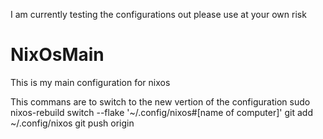 I am currently testing the configurations out please use at your own risk

# NixOsMain
This is my main configuration for nixos

This commans are to switch to the new vertion of the configuration
sudo nixos-rebuild switch --flake '~/.config/nixos#[name of computer]'
git add ~/.config/nixos
git push origin
